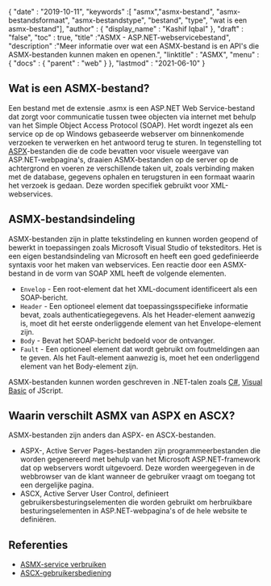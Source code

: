 {
  "date" : "2019-10-11",
  "keywords" :[ "asmx","asmx-bestand", "asmx-bestandsformaat", "asmx-bestandstype", "bestand", "type", "wat is een asmx-bestand"],
  "author" : {
    "display_name" : "Kashif Iqbal"
},
  "draft" : "false",
  "toc" : true,
  "title" :"ASMX - ASP.NET-webservicebestand",
  "description" :"Meer informatie over wat een ASMX-bestand is en API's die ASMX-bestanden kunnen maken en openen.",
  "linktitle" : "ASMX",
  "menu" : {
    "docs" : {
      "parent" : "web"
}
},
  "lastmod" : "2021-06-10"
}

## Wat is een ASMX-bestand?

Een bestand met de extensie .asmx is een ASP.NET Web Service-bestand dat zorgt voor communicatie tussen twee objecten via internet met behulp van het Simple Object Access Protocol (SOAP). Het wordt ingezet als een service op de op Windows gebaseerde webserver om binnenkomende verzoeken te verwerken en het antwoord terug te sturen. In tegenstelling tot [ASPX](/nl/web/aspx/)-bestanden die de code bevatten voor visuele weergave van ASP.NET-webpagina's, draaien ASMX-bestanden op de server op de achtergrond en voeren ze verschillende taken uit, zoals verbinding maken met de database, gegevens ophalen en terugsturen in een formaat waarin het verzoek is gedaan. Deze worden specifiek gebruikt voor XML-webservices.

## ASMX-bestandsindeling

ASMX-bestanden zijn in platte tekstindeling en kunnen worden geopend of bewerkt in toepassingen zoals Microsoft Visual Studio of teksteditors. Het is een eigen bestandsindeling van Microsoft en heeft een goed gedefinieerde syntaxis voor het maken van webservices. Een reactie door een ASMX-bestand in de vorm van SOAP XML heeft de volgende elementen.

* `Envelop` - Een root-element dat het XML-document identificeert als een SOAP-bericht.
* `Header` - Een optioneel element dat toepassingsspecifieke informatie bevat, zoals authenticatiegegevens. Als het Header-element aanwezig is, moet dit het eerste onderliggende element van het Envelope-element zijn.
* `Body` - Bevat het SOAP-bericht bedoeld voor de ontvanger.
* `Fault` - Een optioneel element dat wordt gebruikt om foutmeldingen aan te geven. Als het Fault-element aanwezig is, moet het een onderliggend element van het Body-element zijn.

ASMX-bestanden kunnen worden geschreven in .NET-talen zoals [C#](/nl/programming/cs/), [Visual Basic](/nl/programming/vb/) of JScript.

## Waarin verschilt ASMX van ASPX en ASCX?

ASMX-bestanden zijn anders dan ASPX- en ASCX-bestanden.

* ASPX-, Active Server Pages-bestanden zijn programmeerbestanden die worden gegenereerd met behulp van het Microsoft ASP.NET-framework dat op webservers wordt uitgevoerd. Deze worden weergegeven in de webbrowser van de klant wanneer de gebruiker vraagt om toegang tot een dergelijke pagina.
* ASCX, Active Server User Control, definieert gebruikersbesturingselementen die worden gebruikt om herbruikbare besturingselementen in ASP.NET-webpagina's of de hele website te definiëren.

## Referenties

* [ASMX-service verbruiken](https://learn.microsoft.com/en-us/xamarin/xamarin-forms/data-cloud/web-services/asmx)
* [ASCX-gebruikersbediening](https://beansoftware.com/ASP.NET-Tutorials/User-Control.aspx)

